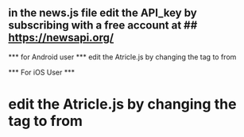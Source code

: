 ## in the news.js file edit the API_key by subscribing with a free account at ##  https://newsapi.org/


*** for Android user *** 
 edit the Atricle.js by changing the tag to <TouchableNativeFeedback> from <TouchableHighlight> 

*** For iOS User ***
# edit the Atricle.js by changing the tag to  <TouchableHighlight>  from <TouchableNativeFeedback> #
